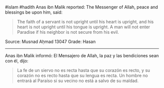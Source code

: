 #islam #hadith 
Anas ibn Malik reported: The Messenger of Allah, peace and blessings be upon him, said:
> The faith of a servant is not upright until his heart is upright, and his heart is not upright until his tongue is upright. A man will not enter Paradise if his neighbor is not secure from his evil.

Source: Musnad Aḥmad 13047
Grade: Hasan

<hr>

Anas ibn Malik informó: El Mensajero de Allah, la paz y las bendiciones sean con él, dijo:

> La fe de un siervo no es recta hasta que su corazón es recto, y su corazón no es recto hasta que su lengua es recta. Un hombre no entrará al Paraíso si su vecino no está a salvo de su maldad.